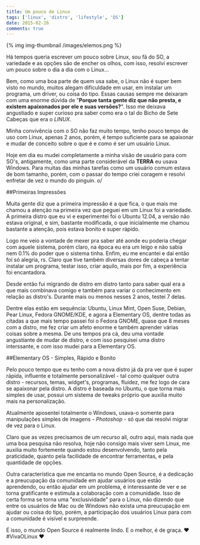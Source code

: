 ```yaml
---
title: Um pouco de Linux 
tags: ['linux', 'distro', 'lifestyle', 'OS']
date: 2015-02-26
comments: true
---
```


{% img img-thumbnail /images/elemos.png %}

Há tempos queria escrever um pouco sobre Linux, sou fã do SO, a variedade e as opções são de encher os olhos, com isso, resolvi escrever um pouco sobre o dia a dia com o Linux...

<!--more-->

Bem, como uma boa parte de quem usa sabe, o Linux não é super bem visto no mundo, muitos alegam dificuldade em usar, em instalar um programa, um driver, ou coisa do tipo. Essas causas sempre me deixaram com uma enorme dúvida de "**Porque tanta gente diz que não presta, e existem apaixonados por ele e suas versões?**". Isso me deixava angustiado e super curioso pra saber como era o tal do Bicho de Sete Cabeças que era o *LINUX*.

Minha convivência com o SO não faz muito tempo, tenho pouco tempo de uso com Linux, apenas 2 anos, porém, é tempo suficiente para se apaixonar e mudar de conceito sobre o que é e como é ser um usuário Linux.

Hoje em dia eu mudei completamente a minha visão de usuário para com SO's, antigamente, como uma parte considerável da **TERRA** eu usava Windows. Para muitas das minhas tarefas como um usuário comum estava de bom tamanho, porém, com o passar do tempo criei coragem e resolvi enfretar de vez o mundo do pinguin. o/

##Primeiras Impressões

Muita gente diz que a primeira impressão é a que fica, o que mais me chamou a atenção na primeira vez que peguei em um Linux foi a variedade. A primeira distro que eu vi e experimentei foi o Ubuntu 12.04, a versão não estava original, e sim, bastante modificada,  o que inicialmente me chamou bastante a atenção, pois estava bonito e super rápido.

Logo me veio a vontade de mexer pra saber até aonde eu poderia chegar com aquele sistema, porém claro, na época eu era um leigo e não sabia nem 0.1% do poder que o sistema tinha. Enfim, eu me encantei e dai então foi só alegria, rs. Claro que tive também diversas dores de cabeça a tentar instalar um programa, testar isso, criar aquilo, mais por fim, a experiência foi encantadora.


Desde então fui migrando de distro em distro tanto para saber qual era a que mais combinava comigo e também para variar o conhecimento em relação as distro's. Durante mais ou menos nesses 2 anos, testei 7 delas.

Dentre elas estão em sequência: Ubuntu, Linux Mint, Open Suse, Debian, Pear Linux, Fedora GNOME/KDE, e agora a Elementary OS, dentre todas as citadas a que mais tempo passei foi o Fedora GNOME, quase que 8 meses com a distro, me fez criar um afeto enorme e também aprender várias coisas sobre a mesma.  De uns tempos pra cá,  deu uma vontade angustiante de mudar de distro,  e com isso pesquisei uma distro interssante, e com isso mudei para a Elementary OS.

##Elementary OS - Simples, Rápido e Bonito

Pelo pouco tempo que eu tenho com a nova distro já da pra ver que é super rápida, influente e totalmente personalizável - tal como qualquer outra distro - recursos, temas, widget's, programas, fluidez, me fez logo de cara se apaixonar pela distro.  A distro é baseada no Ubuntu, o que torna mais simples de usar, possui um sistema de tweaks próprio que auxilia muito mais na personalização.

Atualmente aposentei totalmente o Windows, usava-o somente para manipulações simples de imagens - *Photoshop* - só que dai resolvi migrar de vez para o Linux.

Claro que as vezes precisamos de um recurso ali, outro aqui, mais nada que uma boa pesquisa não resolva, hoje não consigo mais viver sem Linux, me auxilia muito fortemente quando estou desenvolvendo, tanto pela praticidade, quanto pela facilidade de encontrar ferramentas, e pela quantidade de opções.

Outra característica que me encanta no mundo Open Source, é a dedicação e a preucupação da comunidade em ajudar usuários que estão aprendendo, ou então ajudar em um problema, é interessante de ver e se torna gratificante e estimula a colaboração com a comunidade. Isso de certa forma se torna uma "exclusividade" para o Linux, não dizendo que entre os usuários de Mac ou de Windows não exista uma preucupação em ajudar ou coisa do tipo, porém, a participação dos usuários Linux para com a comunidade é visível e surpreende.

É isso, o mundo Open Source é realmente lindo. E o melhor, é de graça. ♥ #VivaOLinux ♥
